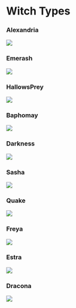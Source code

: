 # Witch Types

### Alexandria

![](../../../.gitbook/assets/Alexandria#40.png)

### Emerash

![](../../../.gitbook/assets/Emerash#40.png)

### HallowsPrey

![](../../../.gitbook/assets/HallowsPrey#30.png)

### Baphomay

![](../../../.gitbook/assets/Baphomay#10.png)

### Darkness

![](../../../.gitbook/assets/Darkness#30.png)

### Sasha

![](../../../.gitbook/assets/Sasha#30.png)

### Quake

![](<../../../.gitbook/assets/Quake#20 (1).png>)

### Freya

![](../../../.gitbook/assets/Freya#40.png)

### Estra

![](../../../.gitbook/assets/Estra#40.png)

### Dracona

![](../../../.gitbook/assets/Dracona#20.png)





